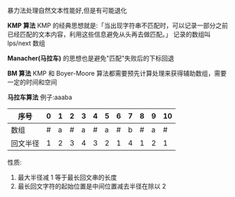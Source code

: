 暴力法处理自然文本性能好,但是有可能退化

**KMP 算法**
KMP 的经典思想就是:「当出现字符串不匹配时，可以记录一部分之前已经匹配的文本内容，利用这些信息避免从头再去做匹配。」
记录的数组叫 lps/next 数组

**Manacher(马拉车)** 的思想也是避免"匹配"失败后的下标回退

**BM 算法**
KMP 和 Boyer-Moore 算法都需要预先计算处理来获得辅助数组，需要一定的时间和空间

**马拉车算法**
例子:aaaba

| 序号     | 0   | 1   | 2   | 3   | 4   | 5   | 6   | 7   | 8   | 9   | 10  |
| -------- | --- | --- | --- | --- | --- | --- | --- | --- | --- | --- | --- |
| 数组     | #   | a   | #   | a   | #   | a   | #   | b   | #   | a   | #   |
| 回文半径 | 1   | 2   | 3   | 4   | 3   | 2   | 1   | 4   | 1   | 2   | 1   |

性质:

1. 最大半径减 1 等于最长回文串的长度
2. 最长回文字符的起始位置是中间位置减去半径在除以 2
